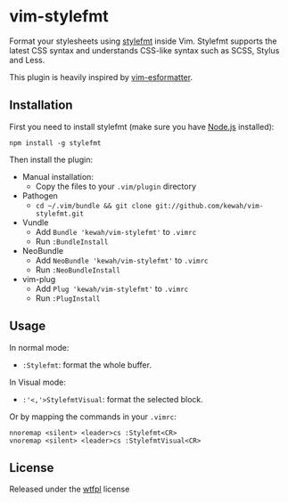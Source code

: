# vim-stylefmt

Format your stylesheets using [stylefmt](https://github.com/morishitter/stylefmt) inside Vim.
Stylefmt supports the latest CSS syntax and understands CSS-like syntax such as SCSS, Stylus and Less.

This plugin is heavily inspired by [vim-esformatter](https://github.com/millermedeiros/vim-esformatter).

## Installation

First you need to install stylefmt (make sure you have [Node.js](https://nodejs.org/)
installed):

```
npm install -g stylefmt
```

Then install the plugin:

* Manual installation:
  - Copy the files to your `.vim/plugin` directory
* Pathogen
  - `cd ~/.vim/bundle && git clone git://github.com/kewah/vim-stylefmt.git`
* Vundle
  - Add `Bundle 'kewah/vim-stylefmt'` to `.vimrc`
  - Run `:BundleInstall`
* NeoBundle
  - Add `NeoBundle 'kewah/vim-stylefmt'` to `.vimrc`
  - Run `:NeoBundleInstall`
* vim-plug
  - Add `Plug 'kewah/vim-stylefmt'` to `.vimrc`
  - Run `:PlugInstall`


## Usage

In normal mode:
* `:Stylefmt`: format the whole buffer.

In Visual mode:
* `:'<,'>StylefmtVisual`: format the selected block.

Or by mapping the commands in your `.vimrc`:
```
nnoremap <silent> <leader>cs :Stylefmt<CR>
vnoremap <silent> <leader>cs :StylefmtVisual<CR>
```


## License

Released under the [wtfpl](http://sam.zoy.org/wtfpl/COPYING) license
